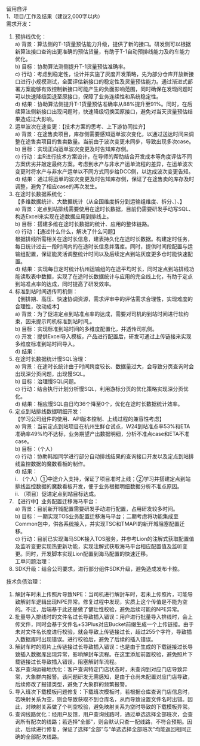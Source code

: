 留用自评  
1、项目/工作及结果（建议2,000字以内）  
需求开发：
1. 预排线优化：  
    a) 背景：算法侧的T-1货量预估能力升级，提供了新的接口。研发侧可以根据新算法接口查询出更准确的预估货量，有助于T-1自动预排线能力及约车能力优化。  
    b) 目标：协助算法测侧提升T-1货量预估准确率。  
    c) 行动：考虑到稳定性，设计并实施了灰度开发策略，先为部分仓库开放新接口进行小规模测试，全面评估新接口的稳定性及货量预估能力。通过渐进式部署方案能够有效控制新接口可能产生的负面影响范围，同时确保在发现问题时可以快速降级回退至原接口，保障了业务连续性和系统稳定性。  
    d) 结果：协助算法侧提升T-1货量预估准确率从88%提升至91%。同时，在后续算法侧新接口出现问题时，快速降级切换回原接口，避免对当天货量预估结果造成过大影响。
2. 运单波次在途变更：【技术方案的思考、上下游协同拉齐】  
    a) 背景：在途售卖项目，库存侧需要感知运单波次变化，以通过送达时间来调整在途售卖项目的售卖数量。当前由于波次变更未同步，导致出现多次case。  
    b) 目标：实现正向运单波次变更及时告知库存侧。  
    c) 行动：主R进行技术方案设计，在导师的帮助结合开发成本等角度评估不同方案优劣并敲定最终方案。考虑到水产与非水产运单流程的差异，在运单波次变更时将水产与非水产运单以不同方式同步给DCC侧，以达成波次变更告知。  
    d) 结果：通过将运单的波次变更及时告知库存侧，保证了在途售卖的库存及时调整，避免了相应case的再次发生。
3. 在途时长数据系统化：  
    【多维数据统计、大数据统计（从全国维度拆分到运输组维度、拆分、）、】  
    a) 背景：定点到站排线需要使用在途时长数据，目前仍需要研发手动写SQL、构造Excel来实现在途数据应用到排线上。  
    b) 目标：搭建多维在途时长数据的统计、应用的整体链路。  
    c) 行动：【通过什么什么，解决了什么问题】  
    根据排线所需相关在途时长信息，建表持久化在途时长数据。构建定时任务，每日统计过去一段时间内的在途时长信息并落库。同时，提供时间段配置与运输组配置，保证能灵活调整统计时间以及后续定点到站灰度更多仓时能快速配置。  
    d) 结果：实现每日定时统计杭州运输组的在途平均时长，同时定点到站排线功能读取表中数据，实现了在途时长数据统计与应用的完全线上化，有助于定点到站准点率的达成，同时提高了研发效率。
4. 标准到站时间透传司机侧：  
    【倒排期、高压、快速协调资源，需求评审中的评估需求合理性，实现难度的合理性，改动成本】  
    a) 背景：为了促进定点到站准点率的达成，需要对司机的到站时间进行软约束，因来提示司机标准到站时间,。  
    b) 目标：实现标准到站时间的多维度配置化，并透传司机侧。  
    c) 开发：提供Excel导入模板，产品进行配置后，研发可通过上传链接来实现多维度标准到站时间导入。  
    d) 结果：
5. 在途时长数据统计慢SQL治理：  
    a) 背景：在途时长统计由于时间跨度较长、数据量过大，会导致分页查询时会出现深分页问题，出现慢SQL。  
    b) 目标：治理慢SQL问题。  
    c) 行动：结合执行计划分析慢SQL，利用游标分页的优化策略实现深分页优化。  
    d) 结果：相应慢SQL由日均36个降至0个，优化在途时长数据统计效率。
6. 定点到站排线数据明细开发：  
    【学习公司组件的使用、API版本控制、上线过程的兼容性考虑】  
    a) 背景：当前定点到站项目在杭州生鲜仓试点，W24到站准点率53%和ETA准确率49%均不达标，业务期望产出数据明细，分析不准点case和ETA不准case。  
    b) 目标：（个人）  
    c) 行动：协助韩旭同学进行部分自动排线结果的查询接口开发以及定点到站排线监控数据的魔数看板的制作。  
    d) 结果：  
    i. （个人）①中途介入支持，保证了项目准时上线；②学习并搭建定点到站排线监控数据的魔数看板开发，便于业务根据明细数据分析不准点原因。  
    ii. （项目）促进定点到站目标达成。
7. 【进行中】业务配置迁移海马平台：  
    a) 背景：目前新开城配置需要研发手动进行配置，占用研发较多时间。  
    b) 目标：一期实现TOS业务配置迁移海马平台；二期考虑将功能集成至Common包中，供各系统接入，并实现TSC和TMAPI的新开城阻塞配置迁移。  
    c) 行动：目前已实现海马SDK接入TOS服务，并参考Lion的注解式获取配置值及监听变更实现热更新功能，实现注解式获取海马平台相应配置值及监听变更。同时，开发脚本实现Lion配置到海马配置的快速迁移。  
    工单问题治理：
8. SDK升级：结合公司要求，进行部分组件SDK升级，避免造成发布卡控。
    

技术负债治理：
1. 解封车时未上传照片导致NPE：当司机进行解封车时，若未上传照片，可能导致解封车逻辑出现NPE异常。修复过程中发现，实质上这个传值是不能为空的。不过，后端基于此还是做了健壮性校验，避免后续可能的NPE异常。
2. 批量导入排线时的文件名过长导致插入错误：用户进行批量导入排线时，会上传文件，同时会基于文件名+S3Plus对应Bucket前缀生成一个上传链接。由于未对文件名长度进行校验，就会导致上传链接过长，超过255个字符，导致插入数据库时出现错误。进行校验后，避免了后续的插入错误。
3. 解封车时的照片上传链接过长导致插入错误：也是由于生成的下载链接过长导致插入数据库出现异常，影响解封车流程。在这里添加前置校验，避免照片下载链接过长导致插入错误，阻塞解封车流程。
4. 客户查询运输地优化：客户查询特定门店状态时，未查询到对应门店导致异常，大象群内报警。该问题研发无需感知，是由于仓尚未配置对应门店导致，后续修改了报错类型，避免了大象群的频繁报警。
5. 导入班次下载模板问题修复：下载班次模板时，若根据仓库查询门店信息时，若映射关系为空，则会导致获取不到仓库名，从而导致设置文件名时出错。因此，对映射关系做了个判空校验，避免映射关系为空时导致的下载模板异常。
6. 查询线路优化：经用户反馈，用户查询线路时，通过单选选择全部班次，会查询所有配次的线路；若选择“全部”，则会默认只查一配线路，不符合预期。因此，后续进行修复，保证了选择“全部”与“单选选择全部班次”均能返回相同正确的全部配次线路。
